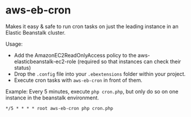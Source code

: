# aws-eb-cron
Makes it easy &amp; safe to run cron tasks on just the leading instance in an Elastic Beanstalk cluster.

Usage:
- Add the AmazonEC2ReadOnlyAccess policy to the aws-elasticbeanstalk-ec2-role (required so that instances can check their status)
- Drop the `.config` file into your `.ebextensions` folder within your project.
- Execute cron tasks with `aws-eb-cron` in front of them.

Example: Every 5 minutes, execute `php cron.php`, but only do so on one instance in the beanstalk environment.
```
*/5 * * * * root aws-eb-cron php cron.php
```

